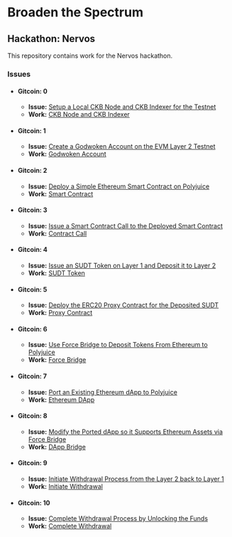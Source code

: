 # Broaden the Spectrum
## Hackathon: Nervos

This repository contains work for the Nervos hackathon.


### Issues
 - #### Gitcoin: 0
    - **Issue:** [Setup a Local CKB Node and CKB Indexer for the Testnet](https://gitcoin.co/issue/nervosnetwork/grants/1/100026176)
    - **Work:** [CKB Node and CKB Indexer](CKB%20Node%20and%20CKB%20Indexer/README.md)

 - #### Gitcoin: 1
    - **Issue:** [Create a Godwoken Account on the EVM Layer 2 Testnet](https://gitcoin.co/issue/nervosnetwork/grants/2/100026208)
    - **Work:** [Godwoken Account](Godwoken%20Account/README.md)
    
 - #### Gitcoin: 2
    - **Issue:** [Deploy a Simple Ethereum Smart Contract on Polyjuice](https://gitcoin.co/issue/nervosnetwork/grants/3/100026209)
    - **Work:** [Smart Contract](Smart%20Contract/README.md)

 - #### Gitcoin: 3
    - **Issue:** [Issue a Smart Contract Call to the Deployed Smart Contract](https://gitcoin.co/issue/nervosnetwork/grants/4/100026210)
    - **Work:** [Contract Call](Contract%20Call/README.md)

 - #### Gitcoin: 4
    - **Issue:** [Issue an SUDT Token on Layer 1 and Deposit it to Layer 2](https://gitcoin.co/issue/nervosnetwork/grants/5/100026211)
    - **Work:** [SUDT Token](SUDT%20Token/README.md)

 - #### Gitcoin: 5
    - **Issue:** [Deploy the ERC20 Proxy Contract for the Deposited SUDT](https://gitcoin.co/issue/nervosnetwork/grants/6/100026212)
    - **Work:** [Proxy Contract](Proxy%20Contract/README.md)

 - #### Gitcoin: 6
    - **Issue:** [Use Force Bridge to Deposit Tokens From Ethereum to Polyjuice](https://gitcoin.co/issue/nervosnetwork/grants/7/100026213)
    - **Work:** [Force Bridge](Force%20Bridge/README.md)

 - #### Gitcoin: 7
    - **Issue:** [Port an Existing Ethereum dApp to Polyjuice](https://gitcoin.co/issue/nervosnetwork/grants/8/100026214)
    - **Work:** [Ethereum DApp](Ethereum%20DApp/README.md)

 - #### Gitcoin: 8
    - **Issue:** [Modify the Ported dApp so it Supports Ethereum Assets via Force Bridge](https://gitcoin.co/issue/nervosnetwork/grants/9/100026215)
    - **Work:** [DApp Bridge](DApp%20Bridge/README.md)

 - #### Gitcoin: 9
    - **Issue:** [Initiate Withdrawal Process from the Layer 2 back to Layer 1](https://gitcoin.co/issue/nervosnetwork/grants/10/100026216)
    - **Work:** [Initiate Withdrawal](Initiate%20Withdrawal/README.md)

 - #### Gitcoin: 10
    - **Issue:** [Complete Withdrawal Process by Unlocking the Funds](https://gitcoin.co/issue/nervosnetwork/grants/11/100026217)
    - **Work:** [Complete Withdrawal](Complete%20Withdrawal/README.md)